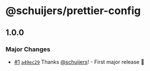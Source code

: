 # @schuijers/prettier-config

## 1.0.0
### Major Changes



- [#1](https://github.com/schuijers/prettier-config/pull/1) [`a49ec29`](https://github.com/schuijers/prettier-config/commit/a49ec29c990744cd14403875ca35621e7158caef) Thanks [@schuijers](https://github.com/schuijers)! - First major release 🎉

